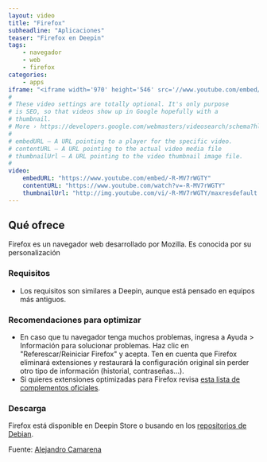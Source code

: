 ```yaml
---
layout: video
title: "Firefox"
subheadline: "Aplicaciones"
teaser: "Firefox en Deepin"
tags:
    - navegador
    - web
    - firefox
categories:
    - apps
iframe: "<iframe width='970' height='546' src='//www.youtube.com/embed/-R-MV7rWGTY' frameborder='0' allowfullscreen></iframe>"
#
# These video settings are totally optional. It's only purpose
# is SEO, so that videos show up in Google hopefully with a 
# thumbnail.
# More › https://developers.google.com/webmasters/videosearch/schema?hl=en&rd=1
#
# embedURL – A URL pointing to a player for the specific video.
# contentURL – A URL pointing to the actual video media file
# thumbnailUrl – A URL pointing to the video thumbnail image file.
#
video:
    embedURL: "https://www.youtube.com/embed/-R-MV7rWGTY"
    contentURL: "https://www.youtube.com/watch?v=-R-MV7rWGTY"
    thumbnailUrl: "http://img.youtube.com/vi/-R-MV7rWGTY/maxresdefault.jpg"
---
```

<!--more-->

## Qué ofrece

Firefox es un navegador web desarrollado por Mozilla. Es conocida por su personalización

### Requisitos

* Los requisitos son similares a Deepin, aunque está pensado en equipos más antiguos.

### Recomendaciones para optimizar

* En caso que tu navegador tenga muchos problemas, ingresa a Ayuda > Información para solucionar problemas. Haz clic en "Referescar/Reiniciar Firefox" y acepta. Ten en cuenta que Firefox eliminará extensiones y restaurará la configuración original sin perder otro tipo de información (historial, contraseñas...).
* Si quieres extensiones optimizadas para Firefox revisa [esta lista de complementos oficiales](https://addons.mozilla.org/es/firefox/tag/firefox57).

### Descarga

Firefox está disponible en Deepin Store o busando en los [repositorios de Debian](https://support.mozilla.org/es/kb/Instalar%20Firefox%20en%20GNU-Linux).

Fuente: [Alejandro Camarena](https://www.youtube.com/channel/UCueXeAH1UD72MqwpIFWveXA)
